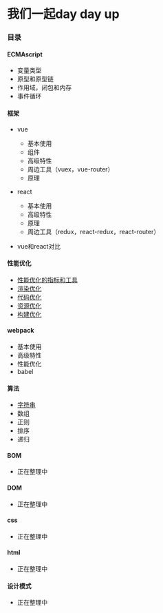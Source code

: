 # 我们一起day day up

### 目录

#### ECMAscript
- 变量类型
- 原型和原型链
- 作用域，闭包和内存
- 事件循环

#### 框架
- vue
    - 基本使用
    - 组件
    - 高级特性
    - 周边工具（vuex，vue-router）
    - 原理
    
- react
    - 基本使用
    - 高级特性
    - 原理
    - 周边工具（redux，react-redux，react-router）
    
- vue和react对比


#### 性能优化

- [性能优化的指标和工具](https://github.com/ljjYeah/day-day-up/tree/master/性能优化/性能优化的指标和工具.md)
- [渲染优化](https://github.com/ljjYeah/day-day-up/tree/master/性能优化/渲染优化.md)
- [代码优化](https://github.com/ljjYeah/day-day-up/tree/master/性能优化/代码优化.md)
- [资源优化](https://github.com/ljjYeah/day-day-up/tree/master/性能优化/资源优化.md)
- [构建优化](https://github.com/ljjYeah/day-day-up/tree/master/性能优化/构建优化.md)


#### webpack
- 基本使用
- 高级特性
- 性能优化
- babel

#### 算法
- [字符串](https://github.com/ljjYeah/day-day-up/tree/master/算法/字符串.md)
- 数组
- 正则
- 排序
- 递归

#### BOM
- 正在整理中

#### DOM
- 正在整理中

#### css
- 正在整理中

#### html
- 正在整理中

#### 设计模式
- 正在整理中

